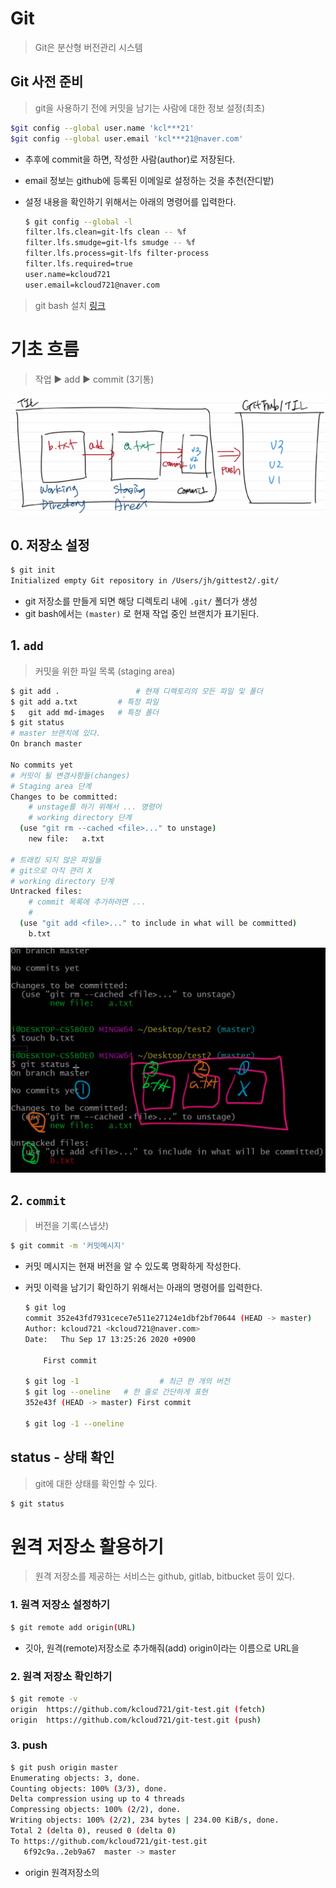 # Git

> Git은 분산형 버전관리 시스템

## Git 사전 준비

> git을 사용하기 전에 커밋을 남기는 사람에 대한 정보 설정(최초)

```bash
$git config --global user.name 'kcl***21'
$git config --global user.email 'kcl***21@naver.com'
```

* 추후에 commit을 하면, 작성한 사람(author)로 저장된다.

* email 정보는 github에 등록된 이메일로 설정하는 것을 추천(잔디밭)

* 설정 내용을 확인하기 위해서는 아래의 명령어를 입력한다.

  ```bash
  $ git config --global -l
  filter.lfs.clean=git-lfs clean -- %f
  filter.lfs.smudge=git-lfs smudge -- %f
  filter.lfs.process=git-lfs filter-process
  filter.lfs.required=true
  user.name=kcloud721
  user.email=kcloud721@naver.com
  ```
> git bash 설치 [링크](ㅗ)

# 기초 흐름

> 작업 ► add ► commit (3기통)

![image-20200917140131452](md-images/image-20200917140131452.png)

## 0. 저장소 설정

```bash
$ git init
Initialized empty Git repository in /Users/jh/gittest2/.git/
```

* git 저장소를 만들게 되면 해당 디렉토리 내에 `.git/` 폴더가 생성
* git bash에서는 `(master)` 로 현재 작업 중인 브랜치가 표기된다.

## 1. `add`

> 커밋을 위한 파일 목록 (staging area)

```bash
$ git add . 				# 현재 디렉토리의 모든 파일 및 폴더
$ git add a.txt			# 특정 파일
$	git add md-images	# 특정 폴더
$ git status
# master 브랜치에 있다.
On branch master

No commits yet
# 커밋이 될 변경사항들(changes)
# Staging area 단계
Changes to be committed:
	# unstage를 하기 위해서 ... 명령어
	# working directory 단계
  (use "git rm --cached <file>..." to unstage)
	new file:   a.txt

# 트래킹 되지 않은 파일들
# git으로 아직 관리 X
# working directory 단계
Untracked files:
	# commit 목록에 추가하려면 ...
	# 
  (use "git add <file>..." to include in what will be committed)
	b.txt
```

![image-20200917132321692](md-images/image-20200917132321692.png)



## 2. `commit`

> 버전을 기록(스냅샷)

```bash
$ git commit -m '커밋메시지'
```

* 커밋 메시지는 현재 버전을 알 수 있도록 명확하게 작성한다.

* 커밋 이력을 남기기 확인하기 위해서는 아래의 명령어를 입력한다.

  ```bash
  $ git log
  commit 352e43fd7931cece7e511e27124e1dbf2bf70644 (HEAD -> master)
  Author: kcloud721 <kcloud721@naver.com>
  Date:   Thu Sep 17 13:25:26 2020 +0900
  
      First commit
      
  $ git log -1 					# 최근 한 개의 버전
  $ git log --oneline 	# 한 줄로 간단하게 표현
  352e43f (HEAD -> master) First commit
  
  $ git log -1 --oneline 
  ```

## status - 상태 확인

> git에 대한 상태를 확인할 수 있다.

```bash
$ git status
```

# 원격 저장소 활용하기

> 원격 저장소를 제공하는 서비스는 github, gitlab, bitbucket 등이 있다.

### 1. 원격 저장소 설정하기

```bash
$ git remote add origin(URL)
```

* 깃아, 원격(remote)저장소로 추가해줘(add) origin이라는 이름으로 URL을

### 2. 원격 저장소 확인하기

```bash
$ git remote -v
origin	https://github.com/kcloud721/git-test.git (fetch)
origin	https://github.com/kcloud721/git-test.git (push)
```

### 3. push

```bash
$ git push origin master
Enumerating objects: 3, done.
Counting objects: 100% (3/3), done.
Delta compression using up to 4 threads
Compressing objects: 100% (2/2), done.
Writing objects: 100% (2/2), 234 bytes | 234.00 KiB/s, done.
Total 2 (delta 0), reused 0 (delta 0)
To https://github.com/kcloud721/git-test.git
   6f92c9a..2eb9a67  master -> master
```

* origin 원격저장소의 













  

  







